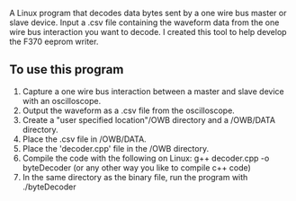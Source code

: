 A Linux program that decodes data bytes sent by a one wire bus master or slave device. Input a .csv file containing the waveform data from the one wire bus interaction you want to decode. I created this tool to help develop the F370 eeprom writer.

To use this program
---------------------------------
1. Capture a one wire bus interaction between a master and slave device with an oscilloscope.
2. Output the waveform as a .csv file from the oscilloscope.
3. Create a "user specified location"/OWB directory and a /OWB/DATA directory.
4. Place the .csv file in /OWB/DATA.
5. Place the 'decoder.cpp' file in the /OWB directory.
6. Compile the code with the following on Linux: g++ decoder.cpp -o byteDecoder (or any other way you like to compile c++ code)
7. In the same directory as the binary file, run the program with ./byteDecoder
